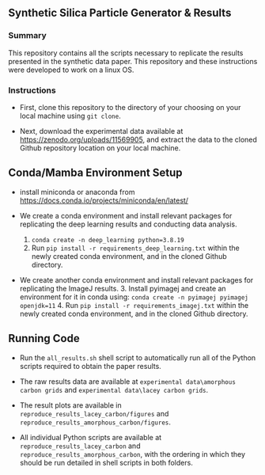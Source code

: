 ## Synthetic Silica Particle Generator & Results

### Summary

This repository contains all the scripts necessary to replicate the results presented in the synthetic data paper. This repository and these instructions were developed to work on a linux OS.

### Instructions

- First, clone this repository to the directory of your choosing on your local machine using ```git clone```.

- Next, download the experimental data available at https://zenodo.org/uploads/11569905, and extract the data to the cloned Github repository location on your local machine.
  
## Conda/Mamba Environment Setup

- install miniconda or anaconda from https://docs.conda.io/projects/miniconda/en/latest/

- We create a conda environment and install relevant packages for replicating the deep learning results and conducting data analysis.
    1. ```conda create -n deep_learning python=3.8.19```
    2. Run ```pip install -r requirements_deep_learning.txt``` within the newly created conda environment, and in the cloned Github directory.
  
- We create another conda environment and install relevant packages for replicating the ImageJ results.
    3. Install pyimagej and create an environment for it in conda using: ```conda create -n pyimagej pyimagej openjdk=11```
    4. Run ```pip install -r requirements_imagej.txt``` within the newly created conda environment, and in the cloned Github directory.

## Running Code

- Run the ```all_results.sh``` shell script to automatically run all of the Python scripts required to obtain the paper results.
- The raw results data are available at ```experimental data\amorphous carbon grids``` and ```experimental data\lacey carbon grids```.
- The result plots are available in ```reproduce_results_lacey_carbon/figures``` and ```reproduce_results_amorphous_carbon/figures```.

- All individual Python scripts are available at ```reproduce_results_lacey_carbon``` and ```reproduce_results_amorphous_carbon```, with the ordering in which they should be run detailed in shell scripts in both folders.
